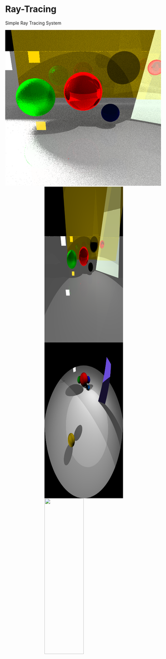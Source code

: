# Ray-Tracing
Simple Ray Tracing System
<style>
.center {
  display: block;
  margin-left: auto;
  margin-right: auto;
  width: 50%;
}
</style>
<img src="render.bmp" width="500" height="500">
<img src="raytrace_pinhole.bmp" width="500" height="500" class="center">
<img src="raytrace_fisheye.bmp" width="500" height="500" class="center">
<img src="AmbientOccluder.bmp" width="500" height="500" class="center">
